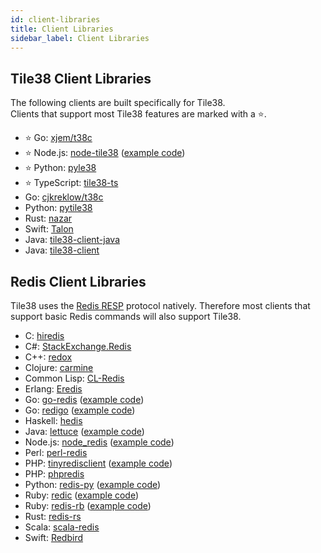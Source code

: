 ```yaml
---
id: client-libraries
title: Client Libraries
sidebar_label: Client Libraries
---
```


## Tile38 Client Libraries

The following clients are built specifically for Tile38.  
Clients that support most Tile38 features are marked with a ⭐️.

- ⭐️ Go: [xjem/t38c](https://github.com/xjem/t38c)
- ⭐️ Node.js: [node-tile38](https://github.com/phulst/node-tile38) ([example code](https://github.com/tidwall/tile38/wiki/Node.js-example-(node-tile38)))
- ⭐️ Python: [pyle38](https://github.com/iwpnd/pyle38)
- ⭐️ TypeScript: [tile38-ts](https://github.com/tiermobility/tile38-ts)
- Go: [cjkreklow/t38c](https://github.com/cjkreklow/t38c)
- Python: [pytile38](https://github.com/mitghi/pytile38)
- Rust: [nazar](https://github.com/younisshah/nazar)
- Swift: [Talon](https://github.com/mikekinney/Talon)
- Java: [tile38-client-java](https://github.com/jamshidrostami/tile38-client-java)
- Java: [tile38-client](https://github.com/HkMoyun/tile38-client)

## Redis Client Libraries

Tile38 uses the [Redis RESP](https://redis.io/topics/protocol) protocol natively. 
Therefore most clients that support basic Redis commands will also support Tile38.

- C: [hiredis](https://github.com/redis/hiredis)
- C#: [StackExchange.Redis](https://github.com/StackExchange/StackExchange.Redis)
- C++: [redox](https://github.com/hmartiro/redox)
- Clojure: [carmine](https://github.com/ptaoussanis/carmine)
- Common Lisp: [CL-Redis](https://github.com/vseloved/cl-redis)
- Erlang: [Eredis](https://github.com/wooga/eredis)
- Go: [go-redis](https://github.com/go-redis/redis) ([example code](https://github.com/tidwall/tile38/wiki/Go-example-(go-redis)))
- Go: [redigo](https://github.com/gomodule/redigo) ([example code](https://github.com/tidwall/tile38/wiki/Go-example-(redigo)))
- Haskell: [hedis](https://github.com/informatikr/hedis)
- Java: [lettuce](https://github.com/mp911de/lettuce) ([example code](https://github.com/tidwall/tile38/wiki/Java-example-(lettuce)))
- Node.js: [node_redis](https://github.com/NodeRedis/node_redis) ([example code](https://github.com/tidwall/tile38/wiki/Node.js-example-(node-redis)))
- Perl: [perl-redis](https://github.com/PerlRedis/perl-redis)
- PHP: [tinyredisclient](https://github.com/ptrofimov/tinyredisclient) ([example code](https://github.com/tidwall/tile38/wiki/PHP-example-(tinyredisclient)))
- PHP: [phpredis](https://github.com/phpredis/phpredis)
- Python: [redis-py](https://github.com/andymccurdy/redis-py) ([example code](https://github.com/tidwall/tile38/wiki/Python-example))
- Ruby: [redic](https://github.com/amakawa/redic) ([example code](https://github.com/tidwall/tile38/wiki/Ruby-example-(redic)))
- Ruby: [redis-rb](https://github.com/redis/redis-rb) ([example code](https://github.com/tidwall/tile38/wiki/Ruby-example-(redis-rb)))
- Rust: [redis-rs](https://github.com/mitsuhiko/redis-rs)
- Scala: [scala-redis](https://github.com/debasishg/scala-redis)
- Swift: [Redbird](https://github.com/czechboy0/Redbird)
